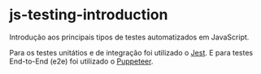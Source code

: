 # js-testing-introduction

Introdução aos principais tipos de testes automatizados em JavaScript.

Para os testes unitátios e de integração foi utilizado o [Jest](https://jestjs.io/). E para testes End-to-End (e2e) foi utilizado o [Puppeteer](https://github.com/puppeteer/puppeteer).
